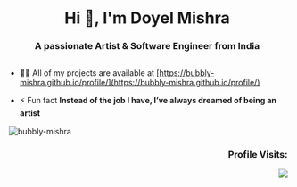 <h1 align="center">Hi 👋, I'm Doyel Mishra</h1>
<h3 align="center">A passionate Artist & Software Engineer from India</h3>

<p align="left"> <a href="https://twitter.com/" target="blank"><img src="https://img.shields.io/twitter/follow/?logo=twitter&style=for-the-badge" alt="" /></a> </p>

- 👨‍💻 All of my projects are available at [https://bubbly-mishra.github.io/profile/](https://bubbly-mishra.github.io/profile/)

- ⚡ Fun fact **Instead of the job I have, I’ve always dreamed of being an artist**


<p>&nbsp;<img align="center" src="https://github-readme-stats.vercel.app/api?username=bubbly-mishra&show_icons=true&theme=tokyonight" alt="bubbly-mishra" /></p>


<!-- <h2 align = "right">  Profile Visits: </h2> -->
<h3 align=" right"> Profile Visits:</h3>
<img align = "right" src='https://profile-counter.glitch.me/Bubbly-mishra/count.svg' width='auto'>

